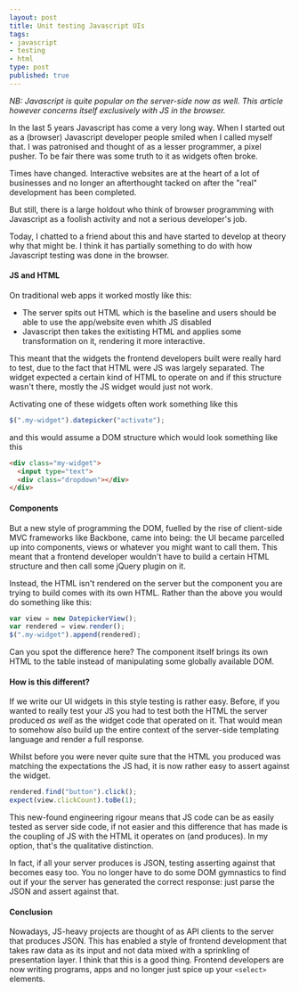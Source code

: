```yaml
---
layout: post
title: Unit testing Javascript UIs
tags:
- javascript
- testing
- html
type: post
published: true
---
```

_NB: Javascript is quite popular on the server-side now as well. This article
however concerns itself exclusively with JS in the browser._

In the last 5 years Javascript has come a very long way. When I started out as
a (browser) Javascript developer people smiled when I called myself that.
I was patronised and thought of as a lesser programmer, a pixel pusher. To be
fair there was some truth to it as widgets often broke.

Times have changed. Interactive websites are at the heart of a lot of
businesses and no longer an afterthought tacked on after the "real" development
has been completed.

But still, there is a large holdout who think of browser programming with
Javascript as a foolish activity and not a serious developer's job.

Today, I chatted to a friend about this and have started to develop at theory
why that might be. I think it has partially something to do with how Javascript
testing was done in the browser.

#### JS and HTML

On traditional web apps it worked mostly like this:

- The server spits out HTML which is the baseline and users should be able to
use the app/website even whith JS disabled
- Javascript then takes the exitisting HTML and applies some transformation on
it, rendering it more interactive.

This meant that the widgets the frontend developers built were really hard to
test, due to the fact that HTML were JS was largely separated.
The widget expected a certain kind of HTML to operate on and if this structure
wasn't there, mostly the JS widget would just not work.

Activating one of these widgets often work something like this

```javascript
$(".my-widget").datepicker("activate");
```

and this would assume a DOM structure which would look something like this

```html
<div class="my-widget">
  <input type="text">
  <div class="dropdown"></div>
</div>
```

#### Components

But a new style of programming the DOM, fuelled by the rise of client-side MVC
frameworks like Backbone, came into being: the UI became parcelled up into
components, views or whatever you might want to call them.
This meant that a frontend developer wouldn't have to build a certain
HTML structure and then call some jQuery plugin on it.

Instead, the HTML isn't rendered on the server but the component you are trying
to build comes with its own HTML. Rather than the above you would do something 
like this:

```javascript
var view = new DatepickerView();
var rendered = view.render();
$(".my-widget").append(rendered);
```

Can you spot the difference here? The component itself brings its own HTML
to the table instead of manipulating some globally available DOM.

#### How is this different?

If we write our UI widgets in this style testing is rather easy. Before, if
you wanted to really test your JS you had to test both the HTML the server
produced _as well_ as the widget code that operated on it. That would mean to
somehow also build up the entire context of the server-side templating
language and render a full response.

Whilst before you were never quite sure that the HTML you produced was matching
the expectations the JS had, it is now rather easy to assert against the widget.

```javascript
rendered.find("button").click();
expect(view.clickCount).toBe(1);
```

This new-found engineering rigour means that JS code can be as easily tested
as server side code, if not easier and this difference that has made is
the coupling of JS with the HTML it operates on (and produces).
In my option, that's the qualitative distinction.

In fact, if all your server produces is JSON, testing asserting against that
becomes easy too. You no longer have to do some DOM gymnastics to find out
if your the server has generated the correct response: just parse the JSON
and assert against that.

#### Conclusion

Nowadays, JS-heavy projects are thought of as API clients to the server that
produces JSON. This has enabled a style of frontend development that takes
raw data as its input and not data mixed with a sprinkling of presentation
layer. I think that this is a good thing. Frontend developers are now
writing programs, apps and no longer just spice up your `<select>` elements.
